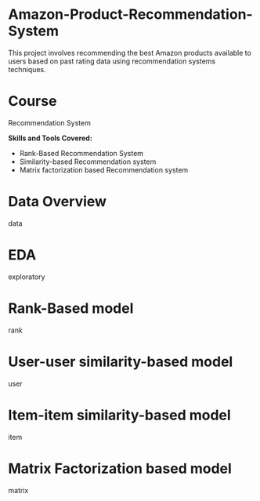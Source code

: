 # Amazon-Product-Recommendation-System
This project involves recommending the best Amazon products available to users based on past rating data using recommendation systems techniques.

# Course
Recommendation System

**Skills and Tools Covered:**

* Rank-Based Recommendation System
* Similarity-based Recommendation system
* Matrix factorization based Recommendation system

# Data Overview

data

# EDA
exploratory

# Rank-Based model
rank

# User-user similarity-based model
user

# Item-item similarity-based model
item

# Matrix Factorization based model
matrix


